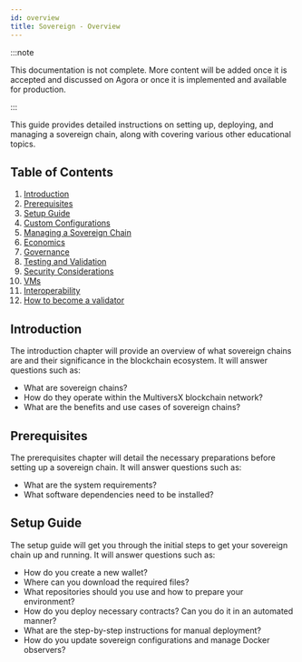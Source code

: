 ```yaml
---
id: overview
title: Sovereign - Overview
---
```


[comment]: # "mx-abstract"

:::note

This documentation is not complete. More content will be added once it is accepted and discussed on Agora or once it is implemented and available for production.

:::

This guide provides detailed instructions on setting up, deploying, and managing a sovereign chain, along with covering various other educational topics.

## Table of Contents

1. [Introduction](/sovereign/concept)
2. [Prerequisites](/sovereign/system-requirements)
3. [Setup Guide](/sovereign/setup)
4. [Custom Configurations](/sovereign/deployment)
5. [Managing a Sovereign Chain](/sovereign/managing-sovereign)
6. [Economics](/sovereign/token-economics)
7. [Governance](sovereign/governance)
8. [Testing and Validation](/sovereign/testing)
9. [Security Considerations](/sovereign/security)
10. [VMs](#vms)
11. [Interoperability](#interoperability)
12. [How to become a validator](/sovereign/validators)

## Introduction

The introduction chapter will provide an overview of what sovereign chains are and their significance in the blockchain ecosystem. It will answer questions such as:
- What are sovereign chains?
- How do they operate within the MultiversX blockchain network?
- What are the benefits and use cases of sovereign chains?

## Prerequisites

The prerequisites chapter will detail the necessary preparations before setting up a sovereign chain. It will answer questions such as:
- What are the system requirements?
- What software dependencies need to be installed?

## Setup Guide

The setup guide will get you through the initial steps to get your sovereign chain up and running. It will answer questions such as:
- How do you create a new wallet?
- Where can you download the required files?
- What repositories should you use and how to prepare your environment?
- How do you deploy necessary contracts? Can you do it in an automated manner?
- What are the step-by-step instructions for manual deployment?
- How do you update sovereign configurations and manage Docker observers?

